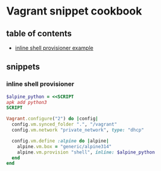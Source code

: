 # Vagrant snippet cookbook

## table of contents

- [inline shell provisioner example](#inline-shell-provisioner)

## snippets

### inline shell provisioner

```ruby
$alpine_python = <<SCRIPT
apk add python3
SCRIPT

Vagrant.configure("2") do |config|
  config.vm.synced_folder ".", "/vagrant"
  config.vm.network "private_network", type: "dhcp"

  config.vm.define :alpine do |alpine|
    alpine.vm.box = "generic/alpine314"
    alpine.vm.provision "shell", inline: $alpine_python
  end
end
```
